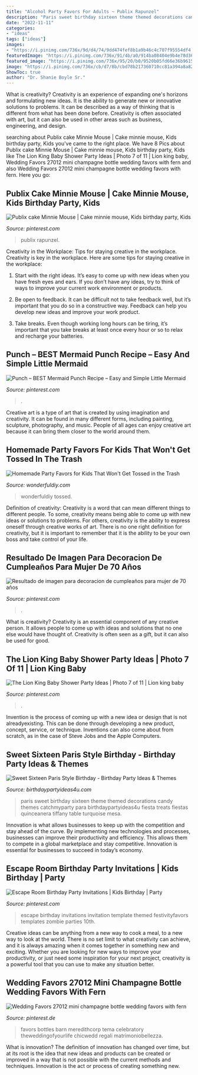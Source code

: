 ```yaml
---
title: "Alcohol Party Favors For Adults ~ Publix Rapunzel"
description: "Paris sweet birthday sixteen theme themed decorations candy themes catchmyparty para birthdaypartyideas4u fiesta treats fiestas quinceanera tiffany table turquoise mesa"
date: "2022-11-11"
categories:
- "ideas"
tags: ["ideas"]
images:
- "https://i.pinimg.com/736x/9d/d4/74/9dd474fef8b1a9b46c4c707f95554df4.jpg"
featuredImage: "https://i.pinimg.com/736x/91/4b/a0/914ba08404e9b4e78d36d8e9cebfa9ae--publix-cakes-minnie-mouse.jpg"
featured_image: "https://i.pinimg.com/736x/95/20/b0/9520b05fd66e36b96151eb171e51f41d.jpg"
image: "https://i.pinimg.com/736x/cb/d7/8b/cbd78b217360710cc81a394a8a826fec.jpg"
ShowToc: true
author: "Dr. Shanie Boyle Sr."
---
```



What is creativity?
Creativity is an experience of expanding one's horizons and formulating new ideas. It is the ability to generate new or innovative solutions to problems. It can be described as a way of thinking that is different from what has been done before. Creativity is often associated with art, but it can also be used in other areas such as business, engineering, and design.

	

		
searching about Publix cake Minnie Mouse | Cake minnie mouse, Kids birthday party, Kids you've came to the right place. We have 8 Pics about Publix cake Minnie Mouse | Cake minnie mouse, Kids birthday party, Kids like The Lion King Baby Shower Party Ideas | Photo 7 of 11 | Lion king baby, Wedding Favors 27012 mini champagne bottle wedding favors with fern and also Wedding Favors 27012 mini champagne bottle wedding favors with fern. Here you go:
		
    
## Publix Cake Minnie Mouse | Cake Minnie Mouse, Kids Birthday Party, Kids

<img loading=lazy src="https://i.pinimg.com/736x/91/4b/a0/914ba08404e9b4e78d36d8e9cebfa9ae--publix-cakes-minnie-mouse.jpg" onerror="this.onerror=null;this.src='https://tse1.mm.bing.net/th?id=OIP.pysT2ljQKImgFRxdFhaOWAHaJ3&amp;pid=15.1';" alt="Publix cake Minnie Mouse | Cake minnie mouse, Kids birthday party, Kids">

_Source: pinterest.com_

>publix rapunzel. 

	

Creativity in the Workplace: Tips for staying creative in the workplace.
Creativity is key in the workplace. Here are some tips for staying creative in the workplace:
1. Start with the right ideas. It’s easy to come up with new ideas when you have fresh eyes and ears. If you don’t have any ideas, try to think of ways to improve your current work environment or products.

2. Be open to feedback. It can be difficult not to take feedback well, but it’s important that you do so in a constructive way. Feedback can help you develop new ideas and improve your work product.

3. Take breaks. Even though working long hours can be tiring, it’s important that you take breaks at least once every hour or so to relax and recharge your batteries.

    
## Punch – BEST Mermaid Punch Recipe – Easy And Simple Little Mermaid

<img loading=lazy src="https://i.pinimg.com/736x/a0/96/72/a09672387431b1f0ab81862629fe1573.jpg" onerror="this.onerror=null;this.src='https://tse1.mm.bing.net/th?id=OIP.1gMKw0XmJqJQqS5g1mX7SQHaLH&amp;pid=15.1';" alt="Punch – BEST Mermaid Punch Recipe – Easy and Simple Little Mermaid">

_Source: pinterest.com_

>. 

	

Creative art is a type of art that is created by using imagination and creativity. It can be found in many different forms, including painting, sculpture, photography, and music. People of all ages can enjoy creative art because it can bring them closer to the world around them.

    
## Homemade Party Favors For Kids That Won&#039;t Get Tossed In The Trash

<img loading=lazy src="https://cdn.wonderfuldiy.com/wp-content/uploads/2016/01/Gumball-Jar-Party-Favors.png" onerror="this.onerror=null;this.src='https://tse3.mm.bing.net/th?id=OIP.4K81NZIcHHzT2ngMueNx8wHaLD&amp;pid=15.1';" alt="Homemade Party Favors for Kids That Won&#039;t Get Tossed in the Trash">

_Source: wonderfuldiy.com_

>wonderfuldiy tossed. 

	

Definition of creativity:
Creativity is a word that can mean different things to different people. To some, creativity means being able to come up with new ideas or solutions to problems. For others, creativity is the ability to express oneself through creative works of art. There is no one right definition for creativity, but it is important to remember that it is the ability to be your own boss and take control of your life.

    
## Resultado De Imagen Para Decoracion De Cumpleaños Para Mujer De 70 Años

<img loading=lazy src="https://i.pinimg.com/736x/9c/19/53/9c1953bd3e6fe3503ce48fc406aac829.jpg" onerror="this.onerror=null;this.src='https://tse4.mm.bing.net/th?id=OIP.NzB2c6sFSuSU5_3slG8NHAHaLH&amp;pid=15.1';" alt="Resultado de imagen para decoracion de cumpleaños para mujer de 70 años">

_Source: pinterest.com_

>. 

	

What is creativity?
Creativity is an essential component of any creative person. It allows people to come up with ideas and solutions that no one else would have thought of. Creativity is often seen as a gift, but it can also be used for good.

    
## The Lion King Baby Shower Party Ideas | Photo 7 Of 11 | Lion King Baby

<img loading=lazy src="https://i.pinimg.com/736x/9d/d4/74/9dd474fef8b1a9b46c4c707f95554df4.jpg" onerror="this.onerror=null;this.src='https://tse1.mm.bing.net/th?id=OIP.eKSmD3oCNmfTpXdx5l8e3gHaLH&amp;pid=15.1';" alt="The Lion King Baby Shower Party Ideas | Photo 7 of 11 | Lion king baby">

_Source: pinterest.com_

>. 

	

Invention is the process of coming up with a new idea or design that is not alreadyexisting. This can be done through developing a new product, concept, service, or technique. Inventions can also come about from scratch, as in the case of Steve Jobs and the Apple Computers.

    
## Sweet Sixteen Paris Style Birthday - Birthday Party Ideas &amp; Themes

<img loading=lazy src="http://www.birthdaypartyideas4u.com/wp-content/uploads/2016/07/Sweet-Sixteen-Paris-Style-Birthday-Treats-600x600.jpg" onerror="this.onerror=null;this.src='https://tse1.mm.bing.net/th?id=OIP.J9FwPqyBhDWgW02orJn92QHaHa&amp;pid=15.1';" alt="Sweet Sixteen Paris Style Birthday - Birthday Party Ideas &amp; Themes">

_Source: birthdaypartyideas4u.com_

>paris sweet birthday sixteen theme themed decorations candy themes catchmyparty para birthdaypartyideas4u fiesta treats fiestas quinceanera tiffany table turquoise mesa. 

	

Innovation is what allows businesses to keep up with the competition and stay ahead of the curve. By implementing new technologies and processes, businesses can improve their productivity and efficiency. This allows them to compete in a global marketplace and stay competitive. Innovation is essential for businesses to succeed in today’s economy.

    
## Escape Room Birthday Party Invitations | Kids Birthday | Party

<img loading=lazy src="https://i.pinimg.com/736x/95/20/b0/9520b05fd66e36b96151eb171e51f41d.jpg" onerror="this.onerror=null;this.src='https://tse2.mm.bing.net/th?id=OIP.i6SUecl_7TynGqJxEGR02QHaJ9&amp;pid=15.1';" alt="Escape Room Birthday Party Invitations | Kids Birthday | Party">

_Source: pinterest.com_

>escape birthday invitations invitation template themed festivityfavors templates zombie parties 10th. 

	

Creative ideas can be anything from a new way to cook a meal, to a new way to look at the world. There is no set limit to what creativity can achieve, and it is always amazing when it comes together in something new and exciting. Whether you are looking for new ways to improve your productivity, or just need some inspiration for your next project, creativity is a powerful tool that you can use to make any situation better.

    
## Wedding Favors 27012 Mini Champagne Bottle Wedding Favors With Fern

<img loading=lazy src="https://i.pinimg.com/736x/cb/d7/8b/cbd78b217360710cc81a394a8a826fec.jpg" onerror="this.onerror=null;this.src='https://tse2.mm.bing.net/th?id=OIP.TkYVs0ThxSnjPmZUk4Q5rQHaLF&amp;pid=15.1';" alt="Wedding Favors 27012 mini champagne bottle wedding favors with fern">

_Source: pinterest.de_

>favors bottles barn meredithcorp tema celebratory theweddingofyourlife chicwedd regali matrimoniobellezza. 

	

What is innovation?
The definition of innovation has changed over time, but at its root is the idea that new ideas and products can be created or improved in a way that is not possible with the current methods and techniques. Innovation is the act or process of creating something new.

